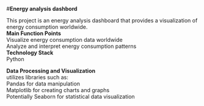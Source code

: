 #**Energy analysis dashbord**

This project is an energy analysis dashboard that provides a visualization of energy consumption worldwide.  
**Main Function Points**  
Visualize energy consumption data worldwide  
Analyze and interpret energy consumption patterns  
**Technology Stack**  
Python  

**Data Processing and Visualization**  
utilizes libraries such as:  
Pandas for data manipulation  
Matplotlib for creating charts and graphs  
Potentially Seaborn for statistical data visualization  



